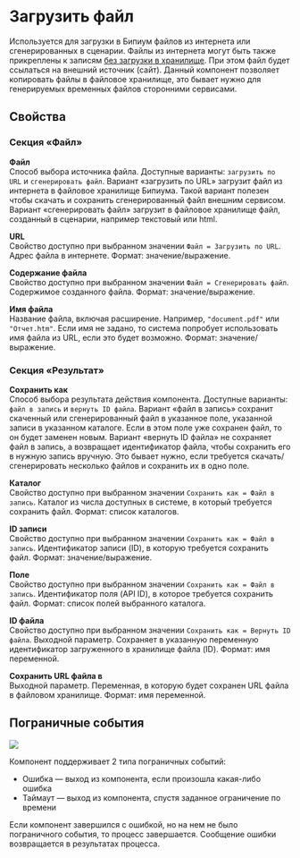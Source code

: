 # Загрузить файл

Используется для загрузки в Бипиум файлов из интернета или сгенерированных в сценарии. Файлы из интернета могут быть также прикреплены к записям [без загрузки в хранилище](../../../../processes/components/edit-record.md#sintaksis-ukazaniya-znacheniya-polei). При этом файл будет ссылаться на внешний источник (сайт). Данный компонент позволяет копировать файлы в файловое хранилище, это бывает нужно для генерируемых временных файлов сторонними сервисами.

## Свойства

### Секция **«**Файл**»**

**Файл**\
Способ выбора источника файла. Доступные варианты: `загрузить по URL` и `сгенерировать файл`. Вариант «загрузить по URL» загрузит файл из интернета в файловое хранилище Бипиума. Такой вариант полезен чтобы скачать и сохранить сгенерированный файл внешним сервисом. Вариант «сгенерировать файл» загрузит в файловое хранилище файл, созданный в сценарии, например текстовый или html.

**URL**\
Свойство доступно при выбранном значении `Файл = Загрузить по URL`. Адрес файла в интернете. Формат: значение/выражение.

**Содержание файла**\
Свойство доступно при выбранном значении `Файл = Сгенерировать файл`. Содержимое созданного файла. Формат: значение/выражение.

**Имя файла**\
Название файла, включая расширение. Например, `"document.pdf"` или `"Отчет.htm"`. Если имя не задано, то система попробует использовать имя файла из URL, если это будет возможно. Формат: значение/выражение.

### Секция **«Результат»**

**Сохранить как**\
Способ выбора результата действия компонента. Доступные варианты: `файл в запись` и `вернуть ID файла`. Вариант «файл в запись» сохранит скаченный или сгенерированный файл в указанное поле, указанной записи в указанном каталоге. Если в этом поле уже сохранен файл, то он будет заменен новым. Вариант «вернуть ID файла» не сохраняет файл в запись, а возвращает идентификатор файла, чтобы сохранить его в нужную запись вручную. Это бывает нужно, если требуется скачать/сгенерировать несколько файлов и сохранить их в одно поле.

**Каталог**\
Свойство доступно при выбранном значении `Сохранить как = Файл в запись`. Каталог из числа доступных  в системе, в который требуется сохранить файл. Формат: список каталогов.

**ID записи**\
Свойство доступно при выбранном значении `Сохранить как = Файл в запись`. Идентификатор записи (ID), в которую требуется сохранить файл. Формат: значение/выражение.

**Поле**\
Свойство доступно при выбранном значении `Сохранить как = Файл в запись`. Идентификатор поля (API ID), в которое требуется сохранить файл. Формат: список полей выбранного каталога.

**ID файла**\
Свойство доступно при выбранном значении `Сохранить как = Вернуть ID файла`. Выходной параметр. Сохраняет в указанную переменную идентификатор загруженного в хранилище файла (ID). Формат: имя переменной.

**Сохранить URL файла в**\
Выходной параметр. Переменная, в которую будет сохранен URL файла в файловом хранилище. Формат: имя переменной.

## Пограничные события

![](../../../../.gitbook/assets/boundary\_any.png)

Компонент поддерживает 2 типа пограничных событий:

* Ошибка — выход из компонента, если произошла какая-либо ошибка
* Таймаут — выход из компонента, спустя заданное ограничение по времени

Если компонент завершился с ошибкой, но на нем не было пограничного события, то процесс завершается. Сообщение ошибки возвращается в результатах процесса.
